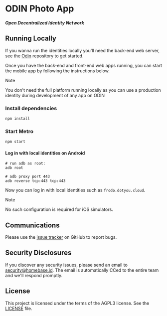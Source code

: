 # ODIN Photo App

##### Open Decentralized Identity Network

## Running Locally

If you wanna run the identities locally you'll need the back-end web server, see the [Odin](https://github.com/YouFoundation/dotyoucore) repository to get started.

Once you have the back-end and front-end web apps running, you can start the mobile app by following the instructions below.

> [!Note]
> You don't need the full platform running locally as you can use a production identity during development of any app on ODIN

### Install dependencies

```bash
npm install
```

### Start Metro

```bash
npm start
```

#### Log in with local identities on Android

```
# run adb as root:
adb root

# adb proxy port 443
adb reverse tcp:443 tcp:443
```

Now you can log in with local identities such as `frodo.dotyou.cloud`.

> [!Note]
> No such configuration is required for iOS simulators.

## Communications

Please use the [issue tracker](https://github.com/YouFoundation/feed-mobile-app/issues) on GitHub to report bugs.

## Security Disclosures

If you discover any security issues, please send an email to [security@homebase.id](mailto:security@homebase.id). The email is automatically CCed to the entire team and we'll respond promptly.

## License

This project is licensed under the terms of the AGPL3 license. See the [LICENSE](LICENSE) file.

